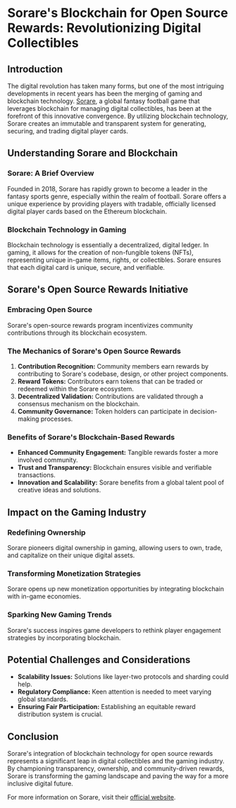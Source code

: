 # Sorare's Blockchain for Open Source Rewards: Revolutionizing Digital Collectibles

## Introduction

The digital revolution has taken many forms, but one of the most intriguing developments in recent years has been the merging of gaming and blockchain technology. [Sorare](https://sorare.com), a global fantasy football game that leverages blockchain for managing digital collectibles, has been at the forefront of this innovative convergence. By utilizing blockchain technology, Sorare creates an immutable and transparent system for generating, securing, and trading digital player cards.

## Understanding Sorare and Blockchain

### Sorare: A Brief Overview

Founded in 2018, Sorare has rapidly grown to become a leader in the fantasy sports genre, especially within the realm of football. Sorare offers a unique experience by providing players with tradable, officially licensed digital player cards based on the Ethereum blockchain.

### Blockchain Technology in Gaming

Blockchain technology is essentially a decentralized, digital ledger. In gaming, it allows for the creation of non-fungible tokens (NFTs), representing unique in-game items, rights, or collectibles. Sorare ensures that each digital card is unique, secure, and verifiable.

## Sorare's Open Source Rewards Initiative

### Embracing Open Source 

Sorare's open-source rewards program incentivizes community contributions through its blockchain ecosystem.

### The Mechanics of Sorare's Open Source Rewards

1. **Contribution Recognition:** Community members earn rewards by contributing to Sorare's codebase, design, or other project components.
2. **Reward Tokens:** Contributors earn tokens that can be traded or redeemed within the Sorare ecosystem.
3. **Decentralized Validation:** Contributions are validated through a consensus mechanism on the blockchain.
4. **Community Governance:** Token holders can participate in decision-making processes.

### Benefits of Sorare's Blockchain-Based Rewards 

- **Enhanced Community Engagement:** Tangible rewards foster a more involved community.
- **Trust and Transparency:** Blockchain ensures visible and verifiable transactions.
- **Innovation and Scalability:** Sorare benefits from a global talent pool of creative ideas and solutions.

## Impact on the Gaming Industry

### Redefining Ownership

Sorare pioneers digital ownership in gaming, allowing users to own, trade, and capitalize on their unique digital assets.

### Transforming Monetization Strategies

Sorare opens up new monetization opportunities by integrating blockchain with in-game economies.

### Sparking New Gaming Trends

Sorare's success inspires game developers to rethink player engagement strategies by incorporating blockchain.

## Potential Challenges and Considerations

- **Scalability Issues:** Solutions like layer-two protocols and sharding could help.
- **Regulatory Compliance:** Keen attention is needed to meet varying global standards.
- **Ensuring Fair Participation:** Establishing an equitable reward distribution system is crucial.

## Conclusion

Sorare's integration of blockchain technology for open source rewards represents a significant leap in digital collectibles and the gaming industry. By championing transparency, ownership, and community-driven rewards, Sorare is transforming the gaming landscape and paving the way for a more inclusive digital future.

For more information on Sorare, visit their [official website](https://sorare.com).
